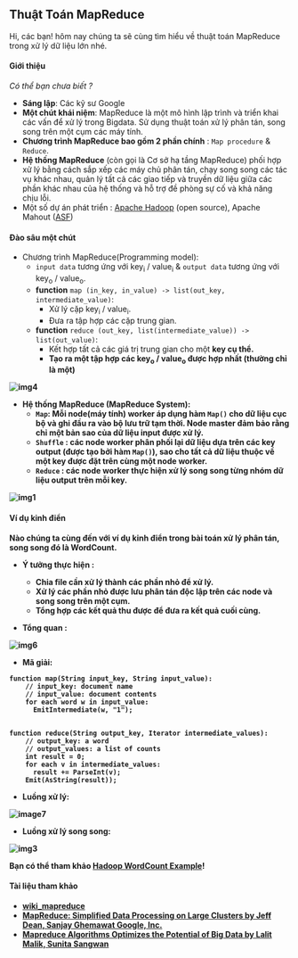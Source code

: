 ## Thuật Toán MapReduce
Hi, các bạn! hôm nay chúng ta sẽ cùng tìm hiểu về thuật toán MapReduce trong xử lý dữ liệu lớn nhé.

#### Giới thiệu
<i>Có thể bạn chưa biết ?</i>

 * <b>Sáng lập</b>: Các kỹ sư Google
 * <b>Một chút khái niệm</b>: MapReduce là một mô hình lập trình và triển khai các vấn để xử lý trong Bigdata. Sử dụng thuật toán xử lý phân tán, song song trên một cụm các máy tính.
 * <b>Chương trình MapReduce bao gồm 2 phần chính</b> : ```Map procedure``` & ```Reduce```.
 * <b>Hệ thống MapReduce</b> (còn gọi là Cơ sở hạ tầng MapReduce) phối hợp xử lý bằng cách sắp xếp các máy chủ phân tán, chạy song song các tác vụ khác nhau, quản lý tất cả các giao tiếp và truyền dữ liệu giữa các phần khác nhau của hệ thống và hỗ trợ đề phòng sự cố và khả năng chịu lỗi.
 * Một số dự án phát triển : [Apache Hadoop](https://en.wikipedia.org/wiki/Apache_Hadoop) (open source), Apache Mahout ([ASF](https://en.wikipedia.org/wiki/Apache_Mahout)) 

#### Đào sâu một chút
* Chương trình MapReduce(Programming model):
    * ```input data``` tương ứng với key<sub>i</sub> / value<sub>i</sub> & ```output data``` tương ứng với key<sub>o</sub> / value<sub>o</sub>.
    * <b>function</b> ```map (in_key, in_value) -> list(out_key, intermediate_value)```:
        * Xử lý cặp key<sub>i</sub> / value<sub>i</sub>.
        * Đưa ra tập hợp các cặp trung gian.
    * <b>function</b> ```reduce (out_key, list(intermediate_value)) -> list(out_value)```:
        * Kết hợp tất cả các giá trị trung gian cho một <b>key<b> cụ thể.
        * Tạo ra một tập hợp các key<sub>o</sub> / value<sub>o</sub> được hợp nhất (thường chỉ là một)

![img4](https://domanhquang.github.io/bigdatacoban/thuat-toan-mapreduce/img/44.png)
* Hệ thống MapReduce (MapReduce System):
    * ```Map```: Mỗi node(máy tính) worker áp dụng hàm ```Map()``` cho dữ liệu cục bộ và ghi đầu ra vào bộ lưu trữ tạm thời. Node master đảm bảo rằng chỉ một bản sao của dữ liệu <b>input</b> được xử lý.
    * ```Shuffle``` : các node worker phân phối lại dữ liệu dựa trên các <b>key output</b> (được tạo bởi hàm ```Map()```), sao cho tất cả dữ liệu thuộc về một <b>key</b> được đặt trên cùng một node worker.
    * ```Reduce``` : các node worker thực hiện xử lý song song từng nhóm dữ liệu <b>output</b> trên mỗi <b>key</b>.

![img1](https://domanhquang.github.io/bigdatacoban/thuat-toan-mapreduce/img/11.png)
#### Ví dụ kinh điển
Nào chúng ta cùng đến với ví dụ kinh điển trong bài toán xử lý phân tán, song song đó là <b>WordCount</b>.

* Ý tưởng thực hiện :
    * Chia file cần xử lý thành các phần nhỏ để xử lý.
    * Xử lý các phần nhỏ được lưu phân tán độc lập trên các node và song song trên một cụm. 
    * Tổng hợp các kết quả thu được để đưa ra kết quả cuối cùng.

* Tổng quan :

![img6](https://domanhquang.github.io/bigdatacoban/thuat-toan-mapreduce/img/6.png)

* Mã giải:
```text
function map(String input_key, String input_value):
    // input_key: document name
    // input_value: document contents
    for each word w in input_value:
      EmitIntermediate(w, "1");


function reduce(String output_key, Iterator intermediate_values):
    // output_key: a word
    // output_values: a list of counts
    int result = 0;
    for each v in intermediate_values:
      result += ParseInt(v);
    Emit(AsString(result));
```

* Luồng xử lý:

![image7](https://domanhquang.github.io/bigdatacoban/thuat-toan-mapreduce/img/7.png)

* Luồng xử lý song song:

![img3](https://domanhquang.github.io/bigdatacoban/thuat-toan-mapreduce/img/33.png)

Bạn có thể tham khảo [Hadoop WordCount Example](https://domanhquang.github.io/bigdatacoban/wordcount/)!

#### Tài liệu tham khảo
* [wiki_mapreduce](https://en.wikipedia.org/wiki/MapReduce)
* [MapReduce: Simplified Data Processing on Large Clusters by Jeff Dean, Sanjay Ghemawat Google, Inc.](http://research.google.com/archive/mapreduce-osdi04-slides/index.html)
* [Mapreduce Algorithms Optimizes the Potential of Big Data by Lalit Malik, Sunita Sangwan](https://github.com/DoManhQuang/ebook)
